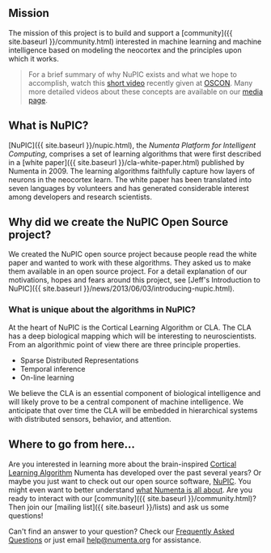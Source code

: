 
## Mission

The mission of this project is to build and support a [community]({{ site.baseurl }}/community.html) interested in machine learning and machine intelligence based on modeling the neocortex and the principles upon which it works.

> For a brief summary of why NuPIC exists and what we hope to accomplish, watch this <a href="http://www.youtube.com/watch?v=1_eT5bsS4bQ" rel="prettyPhoto" title="">short video</a> recently given at [OSCON](http://www.oscon.com/oscon2013/public/schedule/speaker/130998). Many more detailed videos about these concepts are available on our [media page](media.html).

## What is NuPIC?

[NuPIC]({{ site.baseurl }}/nupic.html), the *Numenta Platform for Intelligent Computing*, comprises a set of learning algorithms that were first described in a [white paper]({{ site.baseurl }}/cla-white-paper.html) published by Numenta in 2009. The learning algorithms faithfully capture how layers of neurons in the neocortex learn.  The white paper has been translated into seven languages by volunteers and has generated considerable interest among developers and research scientists.

## Why did we create the NuPIC Open Source project?

We created the NuPIC open source project because people read the white paper and wanted to work with these algorithms. They asked us to make them available in an open source project. For a detail explanation of our motivations, hopes and fears around this project, see [Jeff's Introduction to NuPIC]({{ site.baseurl }}/news/2013/06/03/introducing-nupic.html).

### What is unique about the algorithms in NuPIC?

At the heart of NuPIC is the Cortical Learning Algorithm or CLA. The CLA has a deep biological mapping which will be interesting to neuroscientists. From an algorithmic point of view there are three principle properties.

* Sparse Distributed Representations
* Temporal inference
* On-line learning

We believe the CLA is an essential component of biological intelligence and will likely prove to be a central component of machine intelligence. We anticipate that over time the CLA will be embedded in hierarchical systems with distributed sensors, behavior, and attention.


## Where to go from here...

Are you interested in learning more about the brain-inspired [Cortical Learning Algorithm](cla.html) Numenta has developed over the past several years? Or maybe you just want to check out our open source software, [NuPIC](nupic.html). You might even want to better understand [what Numenta is all about](about.html). Are you ready to interact with our [community]({{ site.baseurl }}/community.html)? Then join our [mailing list]({{ site.baseurl }}/lists) and ask us some questions!

Can't find an answer to your question? Check our [Frequently Asked Questions](faq.html) or just email <help@numenta.org> for assistance.
